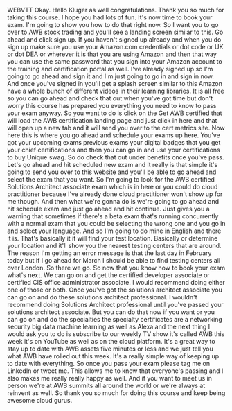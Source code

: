  
 WEBVTT 
 Okay. 
 Hello Kluger as well congratulations. 
 Thank you so much for taking this course. 
 I hope you had lots of fun. 
 It's now time to book your exam. 
 I'm going to show you how to do that right now. 
 So I want you to go over to AWB stock trading and you'll see a landing screen similar to this. 
 Go ahead and click sign up. 
 If you haven't signed up already and when you do sign up make sure you use your Amazon.com credentials 
 or dot code or UK or dot DEA or wherever it is that you are using Amazon and then that way you can use 
 the same password that you sign into your Amazon account to the training and certification portal as 
 well. 
 I've already signed up so I'm going to go ahead and sign it and I'm just going to go in and sign in 
 now. 
 And once you've signed in you'll get a splash screen similar to this Amazon have a whole bunch of different 
 videos in their learning libraries. 
 It is all free so you can go ahead and check that out when you've got time but don't worry this course 
 has prepared you everything you need to know to pass your exam anyway. 
 So you want to do is click on the Get AWB certified that will load the AWB certification landing page 
 and just click in here and that will open up a new tab and it will send you over to the cert metrics 
 site. 
 Now here this is where you go ahead and schedule your exams up here. 
 You've got your upcoming exams previous exams your digital badges that you get your chief certifications 
 and then you can go in and use your certifications to buy Unique swag. 
 So do check that out under benefits once you've pass. 
 Let's go ahead and hit scheduled new exam and it really is that simple it's going to send you over to 
 this website and you'll be able to go ahead and select the exam that you want. 
 So I'm going to look for the AWB certified Solutions Architect associate exam which is in here or you 
 could do cloud practitioner because I've already done cloud practitioner won't show up for me though. 
 And then what we're gonna do is we're going to go ahead and hit schedule exam and just go ahead and 
 hit continue. 
 Just gives you a warning that sometimes if there's a beta exam that's running concurrently with a normal 
 exam that you could be selecting the wrong one and you go in and select your language. 
 And so I'm going to do mine in English and there it is. 
 That's basically it it will find your test location. 
 Basically or determine your location and it'll show you the nearest testing centers that are around. 
 The reason I'm getting an error message is that the last day in February today but if I go ahead for 
 March I should be able to find testing centers all over London. 
 So there we go. 
 So now that you know how to book your exam what's next. 
 We can go on and get the certified developer associate or certified CIS office administrator associate. 
 I would recommend doing either one of those or both. 
 Once you've got the solutions architect associate you can go on and do these solutions architect professional. 
 I wouldn't recommend doing Solutions Architect professional until you've passed your solutions architect 
 associate. 
 But you can do that now if you want or you can go on and do the specialties the specialty certificates 
 are a networking security big data machine learning as well as Alexa and the next thing I would ask 
 you to do is subscribe to our weekly TV show it's called AWB this week it's on YouTube as well as on 
 the cloud platform. 
 It's a great way to stay up to date with AWB assets five minutes or less and we just tell you what AWB 
 have rolled out this week. 
 It's a really simple way of keeping up to date with everything. 
 So once you pass your exam please tag me on LinkedIn or tweet me. 
 This allows me to know that everyone's passing and I also makes me really really happy as well. 
 And if you want to meet us in person we're at AWB summits all around the world or we're always at reinvent 
 as well. 
 So thank you so much for doing this course and keep being awesome cloud gurus.
